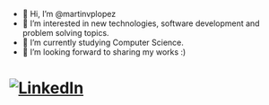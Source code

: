 - 👋 Hi, I’m @martinvplopez
- 👀 I’m interested in new technologies, software development and problem solving topics.
- 🌱 I’m currently studying Computer Science.
- 💞️ I’m looking forward to sharing my works :)
# [![LinkedIn](https://img.shields.io/badge/LinkedIn-Mart%C3%ADn%20van%20Puffelen%20L%C3%B3pez-0077B5?style=for-the-badge&logo=linkedin&logoColor=white&labelColor=101010)](https://es.linkedin.com/in/martinvplopez)


<!---
martinvplopez/martinvplopez is a ✨ special ✨ repository because its `README.md` (this file) appears on your GitHub profile.
You can click the Preview link to take a look at your changes.
--->
